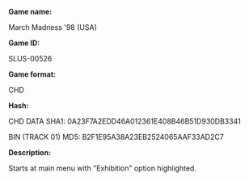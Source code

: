 **Game name:**

March Madness '98 (USA)

**Game ID:**

SLUS-00526

**Game format:**

CHD

**Hash:**

CHD DATA SHA1: 0A23F7A2EDD46A012361E408B46B51D930DB3341

BIN (TRACK 01) MD5: B2F1E95A38A23EB2524065AAF33AD2C7

**Description:**

Starts at main menu with "Exhibition" option highlighted.